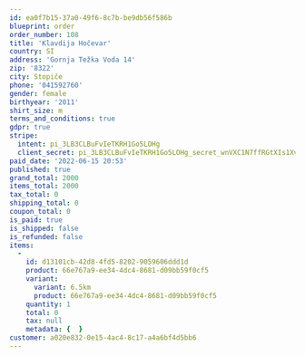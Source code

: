 ```yaml
---
id: ea0f7b15-37a0-49f6-8c7b-be9db56f586b
blueprint: order
order_number: 108
title: 'Klavdija Hočevar'
country: SI
address: 'Gornja Težka Voda 14'
zip: '8322'
city: Stopiče
phone: '041592760'
gender: female
birthyear: '2011'
shirt_size: m
terms_and_conditions: true
gdpr: true
stripe:
  intent: pi_3LB3CLBuFvIeTKRH1Go5LOHg
  client_secret: pi_3LB3CLBuFvIeTKRH1Go5LOHg_secret_wnVXC1N7ffRGtXIs1XvAXc1BO
paid_date: '2022-06-15 20:53'
published: true
grand_total: 2000
items_total: 2000
tax_total: 0
shipping_total: 0
coupon_total: 0
is_paid: true
is_shipped: false
is_refunded: false
items:
  -
    id: d13101cb-42d8-4fd5-8202-9059606ddd1d
    product: 66e767a9-ee34-4dc4-8681-d09bb59f0cf5
    variant:
      variant: 6.5km
      product: 66e767a9-ee34-4dc4-8681-d09bb59f0cf5
    quantity: 1
    total: 0
    tax: null
    metadata: {  }
customer: a020e832-0e15-4ac4-8c17-a4a6bf4d5bb6
---
```

